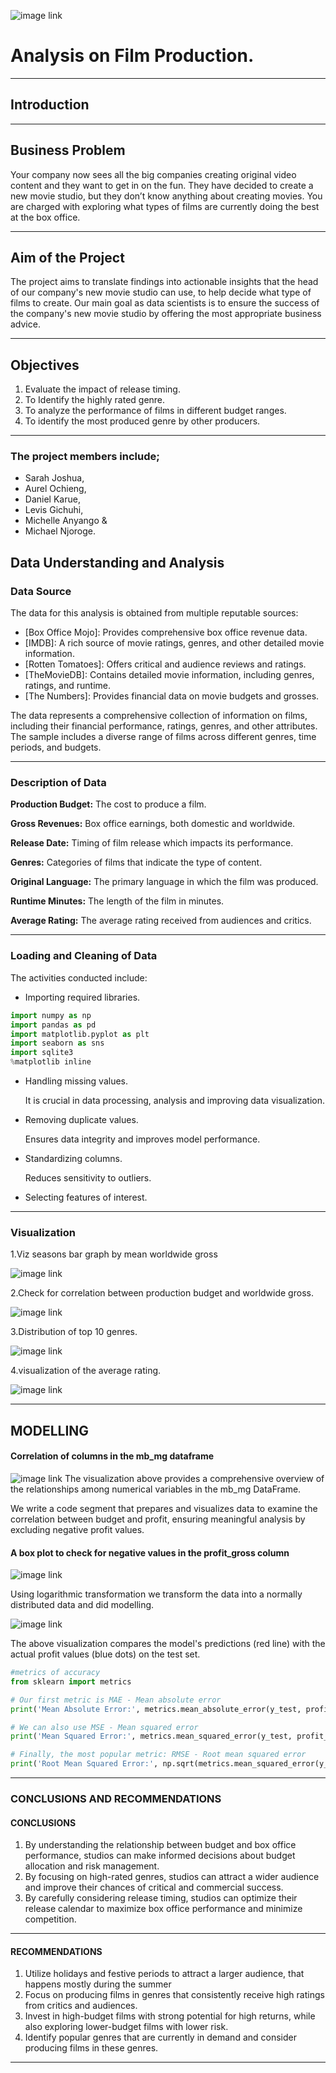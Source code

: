 ![image link](https://github.com/Rhymecodes/Group-3/blob/main/images/Movie%202.jpg)

#  Analysis on Film Production.
---

## Introduction

---

## Business Problem
Your company now sees all the big companies creating original video content and they want to get in on the fun. They have decided to create a new movie studio, but they don’t know anything about creating movies. You are charged with exploring what types of films are currently doing the best at the box office.
   
---

## Aim of the Project
The project aims to translate findings into actionable insights that the head of our company's new movie studio can use, to help decide what type of films to create. Our main goal as data scientists is to ensure the success of the company's new movie studio by offering the most appropriate business advice.

---

## Objectives

1. Evaluate the impact of release timing. 
2. To Identify the highly rated genre.
3. To analyze the performance of films in different budget ranges.
4. To identify the most produced genre by other producers.

---

### The project members include; 

 * Sarah Joshua,
 * Aurel Ochieng, 
 * Daniel Karue,
 * Levis Gichuhi, 
 * Michelle Anyango &
 * Michael Njoroge.

## Data Understanding and Analysis

### Data Source

The data for this analysis is obtained from multiple reputable sources:
* [Box Office Mojo]: Provides comprehensive box office revenue data.
* [IMDB]: A rich source of movie ratings, genres, and other detailed movie information.
* [Rotten Tomatoes]: Offers critical and audience reviews and ratings.
* [TheMovieDB]: Contains detailed movie information, including genres, ratings, and runtime.
* [The Numbers]: Provides financial data on movie budgets and grosses.

The data represents a comprehensive collection of information on films, including their financial performance, ratings, genres, and other attributes. The sample includes a diverse range of films across different genres, time periods, and budgets.

---

### Description of Data

**Production Budget:** The cost to produce a film.

**Gross Revenues:** Box office earnings, both domestic and worldwide.

**Release Date:** Timing of film release which impacts its performance.

**Genres:** Categories of films that indicate the type of content.

**Original Language:** The primary language in which the film was produced.

**Runtime Minutes:** The length of the film in minutes.

**Average Rating:** The average rating received from audiences and critics.

---

### Loading and Cleaning of Data

The activities conducted include:

 * Importing required libraries.
 
 ``` python
 import numpy as np
import pandas as pd
import matplotlib.pyplot as plt
import seaborn as sns
import sqlite3
%matplotlib inline
 ```
 
 * Handling missing values.
 
   It is crucial in data processing, analysis and improving data visualization.
 
 * Removing duplicate values.

   Ensures data integrity and improves model performance.
 
 * Standardizing columns.
 
   Reduces sensitivity to outliers.
 
 * Selecting features of interest.
 
---

### Visualization

1.Viz seasons bar graph by mean worldwide gross

![image link](https://github.com/Rhymecodes/Group-3/blob/main/images/Image%201.jpg)


2.Check for correlation between production budget and worldwide gross.

![image link](https://github.com/Rhymecodes/Group-3/blob/main/images/Image%203.jpg)


3.Distribution of top 10 genres.

![image link](https://github.com/Rhymecodes/Group-3/blob/main/images/Image%202.jpg)


4.visualization of the average rating.

![image link](https://github.com/Rhymecodes/Group-3/blob/main/images/Image%204.jpg) 


---

## MODELLING
#### Correlation of columns in the mb_mg dataframe 
![image link](https://github.com/Rhymecodes/Group-3/blob/main/images/correlation.png)
The visualization above provides a comprehensive overview of the relationships among numerical variables in the mb_mg DataFrame.

We write a code segment that prepares and visualizes data to examine the correlation between budget and profit, ensuring meaningful analysis by excluding negative profit values.

#### A box plot to check for negative values in the profit_gross column
![image link](https://github.com/Rhymecodes/Group-3/blob/main/images/image%206.png)

Using logarithmic transformation we transform the data into a normally distributed data and did modelling. 

![image link](https://github.com/Rhymecodes/Group-3/blob/main/images/Image%207.png)

The above visualization compares the model's predictions (red line) with the actual profit values (blue dots) on the test set.
```python
#metrics of accuracy
from sklearn import metrics

# Our first metric is MAE - Mean absolute error
print('Mean Absolute Error:', metrics.mean_absolute_error(y_test, profit_predict))

# We can also use MSE - Mean squared error
print('Mean Squared Error:', metrics.mean_squared_error(y_test, profit_predict))

# Finally, the most popular metric: RMSE - Root mean squared error
print('Root Mean Squared Error:', np.sqrt(metrics.mean_squared_error(y_test, profit_predict)))
```

---
### CONCLUSIONS AND RECOMMENDATIONS

####  CONCLUSIONS
1. By understanding the relationship between budget and box office performance, studios can make informed decisions about budget allocation and risk management.
2. By focusing on high-rated genres, studios can attract a wider audience and improve their chances of critical and commercial success.
3. By carefully considering release timing, studios can optimize their release calendar to maximize box office performance and minimize competition.

---

#### RECOMMENDATIONS

1. Utilize holidays and festive periods to attract a larger audience, that happens mostly during the summer
2. Focus on producing films in genres that consistently receive high ratings from critics and audiences.
3. Invest in high-budget films with strong potential for high returns, while also exploring lower-budget films with lower risk.
4. Identify popular genres that are currently in demand and consider producing films in these genres.

---

